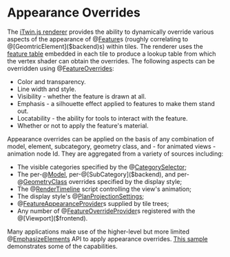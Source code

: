 # Appearance Overrides

The [iTwin.js renderer](./frontend-overview.md) provides the ability to dynamically override various aspects of the appearance of @[Feature]($common)s (roughly correlating to @[GeomtricElement]($backend)s) within tiles. The renderer uses the [feature table](./TileFormat#feature-table) embedded in each tile to produce a lookup table from which the vertex shader can obtain the overrides. The following aspects can be overridden using @[FeatureOverrides]($common):

- Color and transparency.
- Line width and style.
- Visibility - whether the feature is drawn at all.
- Emphasis - a silhouette effect applied to features to make them stand out.
- Locatability - the ability for tools to interact with the feature.
- Whether or not to apply the feature's material.

Appearance overrides can be applied on the basis of any combination of model, element, subcategory, geometry class, and - for animated views - animation node Id. They are aggregated from a variety of sources including:

- The visible categories specified by the @[CategorySelector]($backend);
- The per-@[Model]($backend), per-@[SubCategory]($backend), and per-@[GeometryClass]($common) overrides specified by the display style;
- The @[RenderTimeline]($common) script controlling the view's animation;
- The display style's @[PlanProjectionSettings]($common);
- @[FeatureAppearanceProvider]($common)s supplied by tile trees;
- Any number of @[FeatureOverrideProvider]($frontend)s registered with the @[Viewport]($frontend).

Many applications make use of the higher-level but more limited @[EmphasizeElements]($frontend) API to apply appearance overrides. [This sample](https://www.itwinjs.org/sample-showcase/?group=Viewer+Features&sample=emphasize-elements-sample&imodel=Retail+Building+Sample) demonstrates some of the capabilities.
